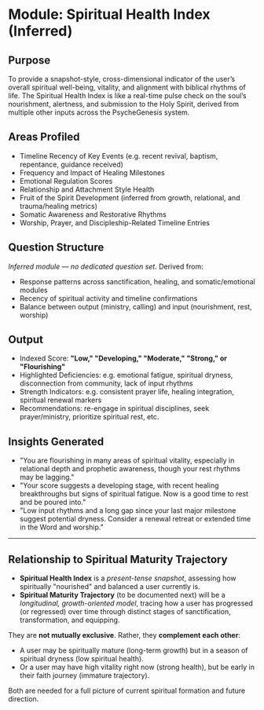 # Module: Spiritual Health Index (Inferred)

## Purpose

To provide a snapshot-style, cross-dimensional indicator of the user’s overall spiritual well-being, vitality, and alignment with biblical rhythms of life. The Spiritual Health Index is like a real-time pulse check on the soul’s nourishment, alertness, and submission to the Holy Spirit, derived from multiple other inputs across the PsycheGenesis system.

## Areas Profiled

* Timeline Recency of Key Events (e.g. recent revival, baptism, repentance, guidance received)
* Frequency and Impact of Healing Milestones
* Emotional Regulation Scores
* Relationship and Attachment Style Health
* Fruit of the Spirit Development (inferred from growth, relational, and trauma/healing metrics)
* Somatic Awareness and Restorative Rhythms
* Worship, Prayer, and Discipleship-Related Timeline Entries

## Question Structure

*Inferred module — no dedicated question set.* Derived from:

* Response patterns across sanctification, healing, and somatic/emotional modules
* Recency of spiritual activity and timeline confirmations
* Balance between output (ministry, calling) and input (nourishment, rest, worship)

## Output

* Indexed Score: **"Low," "Developing," "Moderate," "Strong," or "Flourishing"**
* Highlighted Deficiencies: e.g. emotional fatigue, spiritual dryness, disconnection from community, lack of input rhythms
* Strength Indicators: e.g. consistent prayer life, healing integration, spiritual renewal markers
* Recommendations: re-engage in spiritual disciplines, seek prayer/ministry, prioritize spiritual rest, etc.

## Insights Generated

* "You are flourishing in many areas of spiritual vitality, especially in relational depth and prophetic awareness, though your rest rhythms may be lagging."
* "Your score suggests a developing stage, with recent healing breakthroughs but signs of spiritual fatigue. Now is a good time to rest and be poured into."
* "Low input rhythms and a long gap since your last major milestone suggest potential dryness. Consider a renewal retreat or extended time in the Word and worship."

---

## Relationship to Spiritual Maturity Trajectory

* **Spiritual Health Index** is a *present-tense snapshot*, assessing how spiritually "nourished" and balanced a user currently is.
* **Spiritual Maturity Trajectory** (to be documented next) will be a *longitudinal, growth-oriented model*, tracing how a user has progressed (or regressed) over time through distinct stages of sanctification, transformation, and equipping.

They are **not mutually exclusive**. Rather, they **complement each other**:

* A user may be spiritually mature (long-term growth) but in a season of spiritual dryness (low spiritual health).
* Or a user may have high vitality right now (strong health), but be early in their faith journey (immature trajectory).

Both are needed for a full picture of current spiritual formation and future direction.
